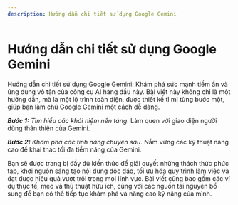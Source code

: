 ```yaml
---
description: Hướng dẫn chi tiết sử dụng Google Gemini
---
```


# Hướng dẫn chi tiết sử dụng Google Gemini

Hướng dẫn chi tiết sử dụng Google Gemini: Khám phá sức mạnh tiềm ẩn và ứng dụng vô tận của công cụ AI hàng đầu này. Bài viết này không chỉ là một hướng dẫn, mà là một lộ trình toàn diện, được thiết kế tỉ mỉ từng bước một, giúp bạn làm chủ Google Gemini một cách dễ dàng.

***Bước 1:*** *Tìm hiểu các khái niệm nền tảng*. Làm quen với giao diện người dùng thân thiện của Gemini.

***Bước 2:*** *Khám phá các tính năng chuyên sâu*. Nắm vững các kỹ thuật nâng cao để khai thác tối đa tiềm năng của Gemini.

Bạn sẽ được trang bị đầy đủ kiến thức để giải quyết những thách thức phức tạp, khơi nguồn sáng tạo nội dung độc đáo, tối ưu hóa quy trình làm việc và đạt được hiệu quả vượt trội trong mọi lĩnh vực. Bài viết cũng bao gồm các ví dụ thực tế, mẹo và thủ thuật hữu ích, cùng với các nguồn tài nguyên bổ sung để bạn có thể tiếp tục khám phá và nâng cao kỹ năng của mình.
